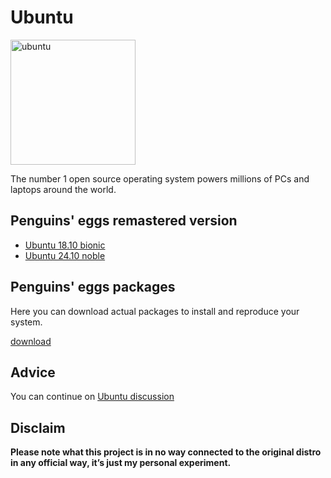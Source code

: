 # Ubuntu
<img src="https://penguins-eggs.net/img/ubuntu.svg" alt="ubuntu" width="200"/>

The number 1 open source operating system powers millions of PCs and laptops around the world.

## Penguins' eggs remastered version
* [Ubuntu 18.10 bionic](/ubuntu/bionic/)
* [Ubuntu 24.10 noble](/ubuntu/noble/)

## Penguins' eggs packages
Here you can download actual packages to install and reproduce your system.

[download](https://penguins-eggs.net/basket/index.php?p=packages%2Fdebs)

## Advice

You can continue on [Ubuntu discussion](https://github.com/pieroproietti/penguins-blog/discussions/43)

## Disclaim
__Please note what this project is in no way connected to the original distro in any official way, it’s just my personal experiment.__

